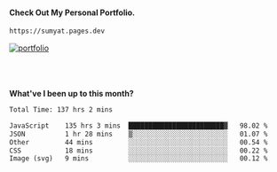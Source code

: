 #### Check Out My Personal Portfolio.
````bash
https://sumyat.pages.dev
````

<a href='https://sumyat.pages.dev/'>
    <img src='https://github.com/sumyat-aung/sumyat-aung/assets/108873224/c9b4f2be-c585-4dd3-84e1-692c3854a6d8' alt='portfolio' align='center' />
</a>


<br />
<br />


<br />
<br />

**What've I been up to this month?**

<!--START_SECTION:waka-->

```txt
Total Time: 137 hrs 2 mins

JavaScript    135 hrs 3 mins  ████████████████████████▓   98.02 %
JSON          1 hr 28 mins    ▒░░░░░░░░░░░░░░░░░░░░░░░░   01.07 %
Other         44 mins         ░░░░░░░░░░░░░░░░░░░░░░░░░   00.54 %
CSS           18 mins         ░░░░░░░░░░░░░░░░░░░░░░░░░   00.22 %
Image (svg)   9 mins          ░░░░░░░░░░░░░░░░░░░░░░░░░   00.12 %
```

<!--END_SECTION:waka-->





